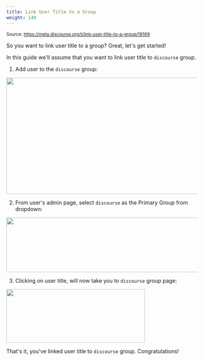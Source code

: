 ```yaml
---
title: Link User Title to a Group
weight: 140
---
```


<small class="doc-source">Source: https://meta.discourse.org/t/link-user-title-to-a-group/19169</small>

So you want to link user title to a group? Great, let's get started!

In this guide we'll assume that you want to link user title to `discourse` group.

1) Add user to the `discourse` group:

<img src="//discourse-meta.s3-us-west-1.amazonaws.com/original/3X/3/a/3a286d59df08f697a8260c326486072da37e88c4.png" width="655" height="307"> 

2) From user's admin page, select `discourse` as the Primary Group from dropdown:

<img src="//discourse-meta.s3-us-west-1.amazonaws.com/original/3X/5/1/51bb2ec2b68bb737abb5ce0a6d2a393e29502ec9.png" width="690" height="144">

3) Clicking on user title, will now take you to `discourse` group page:

<img src="//discourse-meta.s3-us-west-1.amazonaws.com/original/3X/3/a/3a29f343ea85985c11534ea01b2bd195a76c2b75.png" width="365" height="141"> 

That's it, you've linked user title to `discourse` group. Congratulations!
